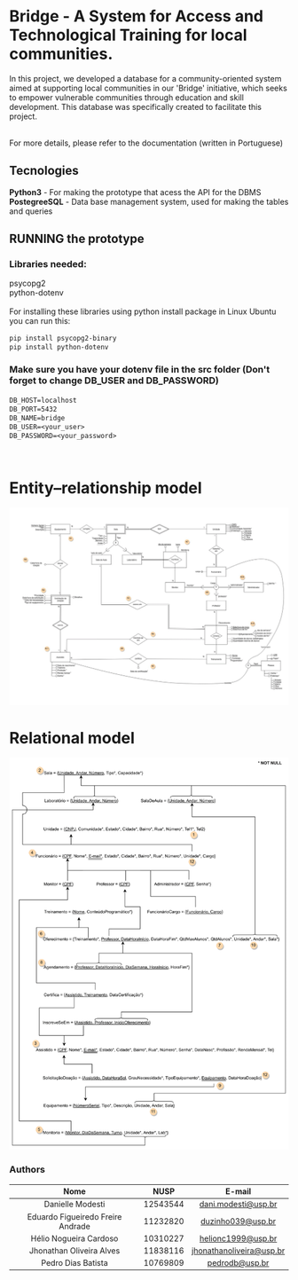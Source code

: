# Bridge - A System for Access and Technological Training for local communities.
In this project, we developed a database for a community-oriented system aimed at supporting local communities in our 'Bridge' initiative, which seeks to empower vulnerable communities through education and skill development. This database was specifically created to facilitate this project.

<br>For more details, please refer to the documentation (written in Portuguese)

## Tecnologies
**Python3** - For making the prototype that acess the API for the DBMS<br>
**PostegreeSQL** - Data base management system, used for making the tables and queries

## RUNNING the prototype
### Libraries needed:
psycopg2<br>python-dotenv<br><br>For installing these libraries using python install package in Linux Ubuntu you can run this:
<br>
```
pip install psycopg2-binary
pip install python-dotenv
```
### Make sure you have your dotenv file in the src folder (Don't forget to change DB_USER and DB_PASSWORD) 
```
DB_HOST=localhost
DB_PORT=5432
DB_NAME=bridge
DB_USER=<your_user>
DB_PASSWORD=<your_password>
```
<br>

# Entity–relationship model
![DER_BRIDGE](assets/bridge_der-1.png)

# Relational model
![MREL_BRIDGE](assets/bridge_mr-1.png)

### Authors

|        Nome                         |    NUSP   |           E-mail            |
|:-----------------------------------:|:---------:|:---------------------------:|
|     Danielle Modesti                |  12543544 |    dani.modesti@usp.br      |
|   Eduardo Figueiredo Freire Andrade |  11232820 |    duzinho039@usp.br        |
|   Hélio Nogueira Cardoso            |  10310227 |    helionc1999@usp.br       |
|   Jhonathan Oliveira Alves          |  11838116 |    jhonathanoliveira@usp.br |
|   Pedro Dias Batista                |  10769809 |    pedrodb@usp.br           |
